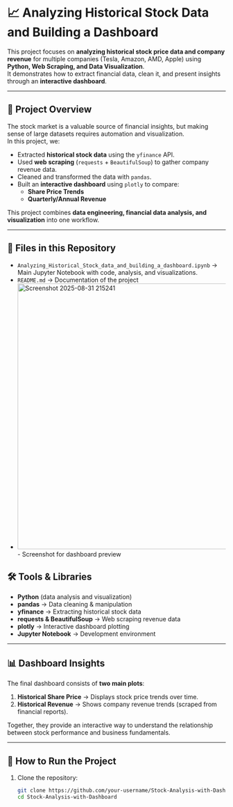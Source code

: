 # 📈 Analyzing Historical Stock Data and Building a Dashboard

This project focuses on **analyzing historical stock price data and company revenue** for multiple companies (Tesla, Amazon, AMD, Apple) using **Python, Web Scraping, and Data Visualization**.  
It demonstrates how to extract financial data, clean it, and present insights through an **interactive dashboard**.

---

## 🚀 Project Overview
The stock market is a valuable source of financial insights, but making sense of large datasets requires automation and visualization.  
In this project, we:

- Extracted **historical stock data** using the `yfinance` API.
- Used **web scraping** (`requests` + `BeautifulSoup`) to gather company revenue data.
- Cleaned and transformed the data with `pandas`.
- Built an **interactive dashboard** using `plotly` to compare:
  - **Share Price Trends**  
  - **Quarterly/Annual Revenue**  

This project combines **data engineering, financial data analysis, and visualization** into one workflow.

---

## 📂 Files in this Repository
- `Analyzing_Historical_Stock_data_and_building_a_dashboard.ipynb` → Main Jupyter Notebook with code, analysis, and visualizations.
- `README.md` → Documentation of the project
- <img width="1297" height="611" alt="Screenshot 2025-08-31 215241" src="https://github.com/user-attachments/assets/20d670cb-1945-43f7-b87a-6371fd4c1909" /> - Screenshot for dashboard preview


## 🛠️ Tools & Libraries
- **Python** (data analysis and visualization)
- **pandas** → Data cleaning & manipulation  
- **yfinance** → Extracting historical stock data  
- **requests & BeautifulSoup** → Web scraping revenue data  
- **plotly** → Interactive dashboard plotting  
- **Jupyter Notebook** → Development environment  

---

## 📊 Dashboard Insights
The final dashboard consists of **two main plots**:
1. **Historical Share Price** → Displays stock price trends over time.  
2. **Historical Revenue** → Shows company revenue trends (scraped from financial reports).  

Together, they provide an interactive way to understand the relationship between stock performance and business fundamentals.

---

## 📌 How to Run the Project
1. Clone the repository:
   ```bash
   git clone https://github.com/your-username/Stock-Analysis-with-Dashboard.git
   cd Stock-Analysis-with-Dashboard
